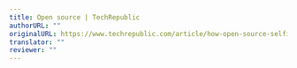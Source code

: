 ```yaml
---
title: Open source | TechRepublic
authorURL: ""
originalURL: https://www.techrepublic.com/article/how-open-source-selfishness-can-lead-to-burnout/
translator: ""
reviewer: ""
---
```


